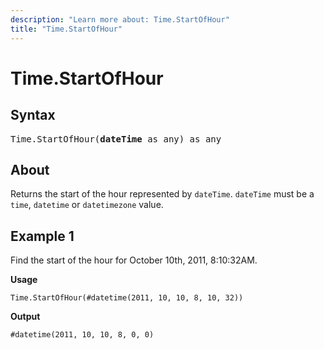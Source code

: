 ```yaml
---
description: "Learn more about: Time.StartOfHour"
title: "Time.StartOfHour"
---
```

# Time.StartOfHour

## Syntax

<pre>
Time.StartOfHour(<b>dateTime</b> as any) as any
</pre>
  
## About

Returns the start of the hour represented by `dateTime`. `dateTime` must be a `time`, `datetime` or `datetimezone` value.

## Example 1

Find the start of the hour for October 10th, 2011, 8:10:32AM.

**Usage**

```powerquery-m
Time.StartOfHour(#datetime(2011, 10, 10, 8, 10, 32))
```

**Output**

`#datetime(2011, 10, 10, 8, 0, 0)`
